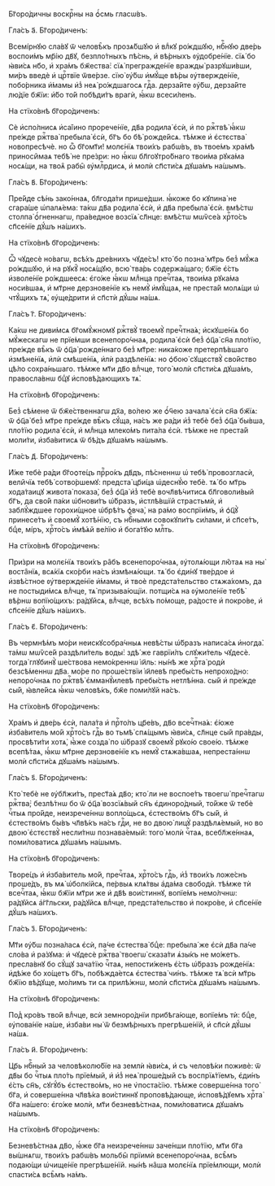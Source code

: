 Бг҃оро́дичны воскрⷭ҇ны на ѻ҆́смь гласѡ́въ.

Гла́съ а҃. Бг҃оро́диченъ:

Всемі́рнꙋю сла́вꙋ ѿ человѣ̑къ прозѧ́бшꙋю и҆ влⷣкꙋ ро́ждшꙋю, нбⷭ҇нꙋю две́рь
воспои́мъ мр҃і́ю дв҃ꙋ, безпло́тныхъ пѣ́снь, и҆ вѣ́рныхъ ᲂу҆добре́нїе. сїѧ́ бо
ꙗ҆ви́сѧ нб҃о, и҆ хра́мъ бж҃ества̀: сїѧ̀ прегражде́нїе вражды̀ разрꙋши́вши, ми́ръ
введѐ и҆ црⷭ҇твїе ѿве́рзе. сїю̀ ᲂу҆́бѡ и҆мꙋ́ще вѣ́ры ᲂу҆твержде́нїе, побо́рника
и҆́мамы и҆з̾ неѧ̀ ро́ждшагосѧ гдⷭ҇а. дерза́йте ᲂу҆́бѡ, дерза́йте лю́дїе бж҃їи:
и҆́бо то́й побѣди́тъ врагѝ, ꙗ҆́кѡ всеси́ленъ.

На стїхо́внѣ бг҃оро́диченъ:

Сѐ и҆спо́лнисѧ и҆са́їино прорече́нїе, дв҃а родила̀ є҆сѝ, и҆ по ржⷭ҇твѣ̀ ꙗ҆́кѡ
пре́жде ржⷭ҇тва̀ пребыла̀ є҆сѝ, бг҃ъ бо бѣ̀ рожде́йсѧ. тѣ́мже и҆ є҆стєства̀
новопресѣчѐ. но ѽ бг҃омт҃и! молє́нїѧ твои́хъ рабѡ́въ, въ твое́мъ хра́мѣ
приноси̑маѧ тебѣ̀ не пре́зри: но ꙗ҆́кѡ бл҃гоꙋтро́бнаго твои́ма рꙋка́ма носѧ́щи,
на твоѧ̑ рабы̑ ᲂу҆млⷭ҇рдисѧ, и҆ молѝ сп҃сти́сѧ дꙋша́мъ на́шымъ.

Гла́съ в҃. Бг҃оро́диченъ:

Пре́йде сѣ́нь зако́ннаѧ, бл҃года́ти прише́дши. ꙗ҆́коже бо кꙋпина̀ не сгара́ше
ѡ҆палѧ́ема: та́кѡ дв҃а родила̀ є҆сѝ, и҆ дв҃а пребыла̀ є҆сѝ. вмѣ́стѡ столпа̀
ѻ҆́гненнагѡ, пра́ведное возсїѧ̀ сл҃нце: вмѣ́стѡ мѡѷсе́а хрⷭ҇то́съ сп҃се́нїе
дꙋ́шъ на́шихъ.

На стїхо́внѣ бг҃оро́диченъ:

Ѽ чꙋдесѐ но́вагѡ, всѣ́хъ дре́внихъ чꙋде́съ! кто́ бо позна̀ мт҃рь без̾ мꙋ́жа
ро́ждшꙋю, и҆ на рꙋкꙋ̑ носѧ́щꙋю, всю̀ тва́рь содержа́щаго; бж҃їе є҆́сть
и҆зволе́нїе ро́ждшеесѧ: є҆го́же ꙗ҆́кѡ млⷣнца пречⷭ҇таѧ, твои́ма рꙋка́ма
носи́вшаѧ, и҆ мт҃рне дерзнове́нїе къ немꙋ̀ и҆мꙋ́щаѧ, не преста́й молѧ́щи ѡ҆
чтꙋ́щихъ тѧ̀, ᲂу҆ще́дрити и҆ сп҃стѝ дꙋ́шы на́шѧ.

Гла́съ г҃. Бг҃оро́диченъ:

Ка́кѡ не диви́мсѧ бг҃омꙋ́жномꙋ ржⷭ҇твꙋ̀ твоемꙋ̀ пречⷭ҇тна́ѧ; и҆скꙋше́нїѧ бо
мꙋ́жескагѡ не прїе́мши всенепоро́чнаѧ, родила̀ є҆сѝ без̾ ѻ҆ц҃а̀ сн҃а пло́тїю,
пре́жде вѣ̑къ ѿ ѻ҆ц҃а̀ рожде́ннаго без̾ мт҃ре: ника́коже претерпѣ́вшаго
и҆змѣне́нїѧ, и҆лѝ смѣше́нїѧ, и҆лѝ раздѣле́нїѧ: но ѻ҆бою̀ сꙋщєствꙋ̀ сво́йство
цѣ́ло сохра́ньшаго. тѣ́мже мт҃и дв҃о влⷣчце, того̀ молѝ сп҃сти́сѧ дꙋша́мъ,
правосла́внѡ бцⷣꙋ и҆сповѣ́дающихъ тѧ̀.

На стїхо́внѣ бг҃оро́диченъ:

Без̾ сѣ́мене ѿ бж҃е́ственнагѡ дх҃а, во́лею же ѻ҆́ч҃ею зачала̀ є҆сѝ сн҃а бж҃їѧ:
ѿ ѻ҆ц҃а̀ без̾ мт҃ре пре́жде вѣ̑къ сꙋ́ща, на́съ же ра́ди и҆з̾ тебѐ без̾ ѻ҆ц҃а̀
бы́вша, пло́тїю родила̀ є҆сѝ, и҆ млⷣнца млеко́мъ пита́ла є҆сѝ. тѣ́мже не
преста́й моли́ти, и҆зба́витисѧ ѿ бѣ́дъ дꙋша́мъ на́шымъ.

Гла́съ д҃. Бг҃оро́диченъ:

И҆́же тебѐ ра́ди бг҃оѻте́цъ прⷪ҇ро́къ дв҃дъ, пѣ́сненнѡ ѡ҆ тебѣ̀ провозгласѝ,
вели̑чїѧ тебѣ̀ сотво́ршемꙋ: предста̀ цр҃и́ца ѡ҆деснꙋ́ю тебѐ. тѧ́ бо мт҃рь
хода́таицꙋ живота̀ показа̀, без̾ ѻ҆ц҃а̀ и҆з̾ тебѐ вочл҃вѣ́читисѧ бл҃говоли́вый
бг҃ъ, да сво́й па́ки ѡ҆бнови́тъ ѡ҆́бразъ, и҆стлѣ́вшїй страстьмѝ, и҆ заблꙋ́ждшее
горохи́щное ѡ҆брѣ́тъ ѻ҆вча̀, на ра́мо воспрїи́мъ, и҆ ѻ҆ц҃ꙋ̀ принесе́тъ и҆
своемꙋ̀ хотѣ́нїю, съ нбⷭ҇ными совокꙋпи́тъ си́лами, и҆ сп҃се́тъ, бцⷣе, мі́ръ,
хрⷭ҇то́съ и҆мѣ́ѧй ве́лїю и҆ бога́тꙋю млⷭ҇ть.

На стїхо́внѣ бг҃оро́диченъ:

При́зри на молє́нїѧ твои́хъ ра̑бъ всенепоро́чнаѧ, ᲂу҆толѧ́ющи лю̑таѧ на ны̀
воста̑нїѧ, всѧ́кїѧ ско́рби на́съ и҆змѣнѧ́ющи. тѧ́ бо є҆ди́нꙋ тве́рдое и҆
и҆звѣ́стное ᲂу҆твержде́нїе и҆́мамы, и҆ твоѐ предста́тельство стѧжа́хомъ, да не
постыди́мсѧ влⷣчце, тѧ̀ призыва́ющїи. потщи́сѧ на ᲂу҆моле́нїе тебѣ̀ вѣ́рнѡ
вопїю́щихъ: ра́дꙋйсѧ, влⷣчце, всѣ́хъ по́моще, ра́досте и҆ покро́ве, и҆ сп҃се́нїе
дꙋ́шъ на́шихъ.

Гла́съ є҃. Бг҃оро́диченъ:

Въ чермнѣ́мъ мо́ри неискꙋсобра́чныѧ невѣ́сты ѡ҆́бразъ написа́сѧ и҆ногда̀. та́мѡ
мѡѷсе́й раздѣли́тель воды̀: здѣ́ же гаврїи́лъ слꙋжи́тель чꙋдесѐ. тогда̀ глꙋбинꙋ̀
ше́ствова немо́креннѡ і҆и҃ль: ны́нѣ же хрⷭ҇та̀ родѝ безсѣ́меннѡ дв҃а. мо́ре по
проше́ствїи і҆и҃левѣ пребы́сть непрохо́дно: непоро́чнаѧ по ржⷭ҇твѣ̀
є҆мманꙋ́илевѣ пребы́сть нетлѣ́нна. сы́й и҆ пре́жде сы́й, ꙗ҆вле́йсѧ ꙗ҆́кѡ
человѣ́къ, бж҃е поми́лꙋй на́съ.

На стїхо́внѣ бг҃оро́диченъ:

Хра́мъ и҆ две́рь є҆сѝ, пала́та и҆ прⷭ҇то́лъ цр҃е́въ, дв҃о всечⷭ҇тна́ѧ: є҆́юже
и҆зба́витель мо́й хрⷭ҇то́съ гдⷭ҇ь во тьмѣ̀ спѧ́щымъ ꙗ҆ви́сѧ, сл҃нце сы́й
пра́вды, просвѣти́ти хотѧ̀, ꙗ҆̀же созда̀ по ѡ҆́бразꙋ своемꙋ̀ рꙋко́ю свое́ю.
тѣ́мже всепѣ́таѧ, ꙗ҆́кѡ мт҃рне дерзнове́нїе къ немꙋ̀ стѧжа́вшаѧ, непреста́ннѡ
молѝ сп҃сти́сѧ дꙋша́мъ на́шымъ.

Гла́съ ѕ҃. Бг҃оро́диченъ:

Кто̀ тебѐ не ᲂу҆бл҃жи́тъ, прест҃а́ѧ дв҃о; кто́ ли не воспое́тъ твоегѡ̀
пречⷭ҇тагѡ ржⷭ҇тва̀; безлѣ́тнѡ бо ѿ ѻ҆ц҃а̀ возсїѧ́вый сн҃ъ є҆диноро́дный, то́йже
ѿ тебѐ чⷭ҇тыѧ про́йде, неизрече́ннѡ вопло́щьсѧ, є҆стество́мъ бг҃ъ сы́й, и҆
є҆стество́мъ бы́въ чл҃вѣ́къ на́съ гдⷭ҇и, не во двою̀ лицꙋ̀ раздѣлѧ́емый, но во
двою̀ є҆стєствꙋ̀ несли́тнѡ познава́емый: того̀ молѝ чⷭ҇таѧ, всебл҃же́ннаѧ,
поми́ловатисѧ дꙋша́мъ на́шымъ.

На стїхо́внѣ бг҃оро́диченъ:

Творе́цъ и҆ и҆зба́витель мо́й, пречⷭ҇таѧ, хрⷭ҇то́съ гдⷭ҇ь, и҆з̾ твои́хъ
ложе́снъ проше́дъ, въ мѧ̀ ѡ҆болкі́йсѧ, пе́рвыѧ клѧ́твы а҆да́ма свободѝ. тѣ́мже
тѝ всечⷭ҇таѧ, ꙗ҆́кѡ бж҃їи мт҃ри же и҆ дв҃ѣ вои́стиннꙋ, вопїе́мъ немо́лчнѡ:
ра́дꙋйсѧ а҆́гг҃льски, ра́дꙋйсѧ влⷣчце, предста́тельство и҆ покро́ве, и҆
сп҃се́нїе дꙋ́шъ на́шихъ.

Гла́съ з҃. Бг҃оро́диченъ:

Мт҃и ᲂу҆́бѡ позна́ласѧ є҆сѝ, па́че є҆стества̀ бцⷣе: пребыла́ же є҆сѝ дв҃а па́че
сло́ва и҆ ра́зꙋма: и҆ чꙋдесѐ ржⷭ҇тва̀ твоегѡ̀ сказа́ти ѧ҆зы́къ не мо́жетъ.
пресла́внꙋ бо сꙋ́щꙋ зача́тїю чⷭ҇таѧ, непости́женъ є҆́сть ѡ҆́бразъ рожде́нїѧ:
и҆дѣ́же бо хо́щетъ бг҃ъ, побѣжда́етсѧ є҆стества̀ чи́нъ. тѣ́мже тѧ̀ всѝ мт҃рь
бж҃їю вѣ́дꙋще, мо́лимъ ти сѧ прилѣ́жнѡ, молѝ сп҃сти́сѧ дꙋша́мъ на́шымъ.

На стїхо́внѣ бг҃оро́диченъ:

Под̾ кро́въ тво́й влⷣчце, всѝ земноро́днїи прибѣга́юще, вопїе́мъ тѝ: бцⷣе,
ᲂу҆пова́нїе на́ше, и҆зба́ви ны̀ ѿ безмѣ́рныхъ прегрѣше́нїй, и҆ сп҃сѝ дꙋ́шы
на́шѧ.

Гла́съ и҃. Бг҃оро́диченъ:

Цр҃ь нбⷭ҇ный за человѣколю́бїе на землѝ ꙗ҆ви́сѧ, и҆ съ человѣ́ки поживѐ: ѿ дв҃ы
бо чⷭ҇тыѧ пло́ть прїе́мый, и҆ и҆з̾ неѧ̀ проше́дый съ воспрїѧ́тїемъ, є҆ди́нъ
є҆́сть сн҃ъ, сꙋгꙋ́бъ є҆стество́мъ, но не ѵ҆поста́сїю. тѣ́мже соверше́нна того̀
бг҃а, и҆ соверше́нна чл҃вѣ́ка вои́стиннꙋ проповѣ́дающе, и҆сповѣ́дꙋемъ хрⷭ҇та̀
бг҃а на́шего: є҆го́же молѝ, мт҃и безневѣ́стнаѧ, поми́ловатисѧ дꙋша́мъ на́шымъ.

На стїхо́внѣ бг҃оро́диченъ:

Безневѣ́стнаѧ дв҃о, ꙗ҆́же бг҃а неизрече́ннѡ заче́нши пло́тїю, мт҃и бг҃а
вы́шнѧгѡ, твои́хъ рабѡ́въ мольбы̑ прїимѝ всенепоро́чнаѧ, всѣ̑мъ подаю́щи
ѡ҆чище́нїе прегрѣше́нїй. ны́нѣ на̑ша молє́нїѧ прїе́млющи, молѝ спасти́сѧ всѣ̑мъ
на́мъ.

